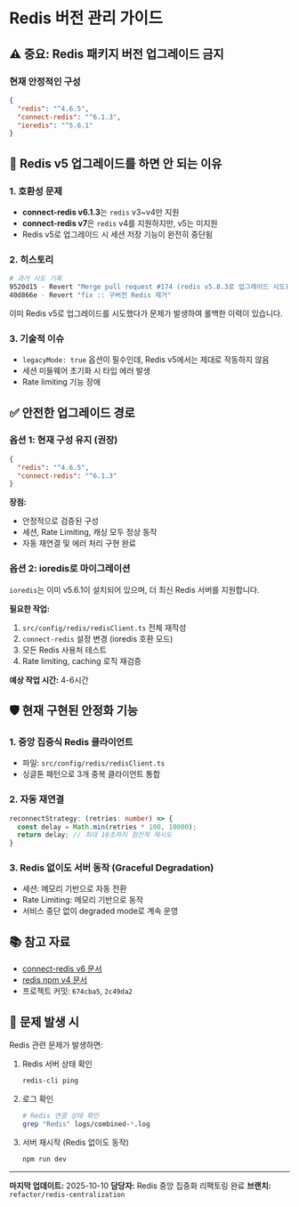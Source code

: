 # Redis 버전 관리 가이드

## ⚠️ 중요: Redis 패키지 버전 업그레이드 금지

### 현재 안정적인 구성

```json
{
  "redis": "^4.6.5",
  "connect-redis": "^6.1.3",
  "ioredis": "^5.6.1"
}
```

## 🚫 Redis v5 업그레이드를 하면 안 되는 이유

### 1. 호환성 문제
- **connect-redis v6.1.3**는 `redis` v3~v4만 지원
- **connect-redis v7**은 `redis` v4를 지원하지만, v5는 미지원
- Redis v5로 업그레이드 시 세션 저장 기능이 완전히 중단됨

### 2. 히스토리
```bash
# 과거 시도 기록
9520d15 - Revert "Merge pull request #174 (redis v5.8.3로 업그레이드 시도)"
40d866e - Revert "fix :: 구버전 Redis 제거"
```

이미 Redis v5로 업그레이드를 시도했다가 문제가 발생하여 롤백한 이력이 있습니다.

### 3. 기술적 이슈
- `legacyMode: true` 옵션이 필수인데, Redis v5에서는 제대로 작동하지 않음
- 세션 미들웨어 초기화 시 타입 에러 발생
- Rate limiting 기능 장애

## ✅ 안전한 업그레이드 경로

### 옵션 1: 현재 구성 유지 (권장)
```json
{
  "redis": "^4.6.5",
  "connect-redis": "^6.1.3"
}
```

**장점:**
- 안정적으로 검증된 구성
- 세션, Rate Limiting, 캐싱 모두 정상 동작
- 자동 재연결 및 에러 처리 구현 완료

### 옵션 2: ioredis로 마이그레이션
`ioredis`는 이미 v5.6.1이 설치되어 있으며, 더 최신 Redis 서버를 지원합니다.

**필요한 작업:**
1. `src/config/redis/redisClient.ts` 전체 재작성
2. `connect-redis` 설정 변경 (ioredis 호환 모드)
3. 모든 Redis 사용처 테스트
4. Rate limiting, caching 로직 재검증

**예상 작업 시간:** 4-6시간

## 🛡️ 현재 구현된 안정화 기능

### 1. 중앙 집중식 Redis 클라이언트
- 파일: `src/config/redis/redisClient.ts`
- 싱글톤 패턴으로 3개 중복 클라이언트 통합

### 2. 자동 재연결
```typescript
reconnectStrategy: (retries: number) => {
  const delay = Math.min(retries * 100, 10000);
  return delay; // 최대 10초까지 점진적 재시도
}
```

### 3. Redis 없이도 서버 동작 (Graceful Degradation)
- 세션: 메모리 기반으로 자동 전환
- Rate Limiting: 메모리 기반으로 동작
- 서비스 중단 없이 degraded mode로 계속 운영

## 📚 참고 자료

- [connect-redis v6 문서](https://github.com/tj/connect-redis/tree/v6.1.3)
- [redis npm v4 문서](https://github.com/redis/node-redis/tree/redis%404.6.5)
- 프로젝트 커밋: `674cba5`, `2c49da2`

## 🔧 문제 발생 시

Redis 관련 문제가 발생하면:

1. Redis 서버 상태 확인
   ```bash
   redis-cli ping
   ```

2. 로그 확인
   ```bash
   # Redis 연결 상태 확인
   grep "Redis" logs/combined-*.log
   ```

3. 서버 재시작 (Redis 없이도 동작)
   ```bash
   npm run dev
   ```

---

**마지막 업데이트:** 2025-10-10
**담당자:** Redis 중앙 집중화 리팩토링 완료
**브랜치:** `refactor/redis-centralization`
